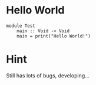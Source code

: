 Hello World
===========
```
module Test
    main :: Void -> Void
    main = print("Hello World!")
```
Hint
====
Still has lots of bugs, developing...